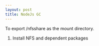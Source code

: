 ```yaml
---
layout: post
title: NodeJs GC
---
```


To export /nfsshare as the mount directory.

1. Install NFS and dependent packages

